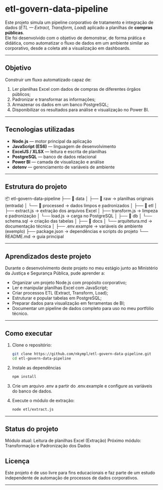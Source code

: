 # etl-govern-data-pipeline

Este projeto simula um pipeline corporativo de tratamento e integração de dados (*ETL — Extract, Transform, Load*) aplicado a planilhas de **compras públicas**.  
Ele foi desenvolvido com o objetivo de demonstrar, de forma prática e didática, como automatizar o fluxo de dados em um ambiente similar ao corporativo, desde a coleta até a visualização em dashboards.

---

## Objetivo

Construir um fluxo automatizado capaz de:
1. Ler planilhas Excel com dados de compras de diferentes órgãos públicos;
2. Padronizar e transformar as informações;
3. Armazenar os dados em um banco PostgreSQL;
4. Disponibilizar os resultados para análise e visualização no Power BI.

---

## Tecnologias utilizadas

- **Node.js** — motor principal da aplicação  
- **JavaScript (ES6)** — linguagem de desenvolvimento  
- **ExcelJS / XLSX** — leitura e escrita de planilhas  
- **PostgreSQL** — banco de dados relacional  
- **Power BI** — camada de visualização e análise  
- **dotenv** — gerenciamento de variáveis de ambiente  

---

## Estrutura do projeto
📦 etl-govern-data-pipeline
├── 📁 data
│ ├── 📁 raw → planilhas originais (entrada)
│ └── 📁 processed → dados limpos e padronizados
│
├── 📁 etl
│ ├── extract.js → extração dos arquivos Excel
│ ├── transform.js → limpeza e padronização
│ └── load.js → carga no PostgreSQL
│
├── 📁 db
│ └── schema.sql → criação das tabelas
│
├── 📁 docs
│ └── arquitetura.md → documentação técnica
│
├── .env.example → variáveis de ambiente (exemplo)
├── package.json → dependências e scripts do projeto
└── README.md → guia principal


---

## Aprendizados deste projeto

Durante o desenvolvimento deste projeto no meu estágio junto ao Ministério da Justiça e Segurança Pública, pude aprender a:
- Organizar um projeto Node.js com propósito corporativo;
- Ler e manipular planilhas Excel com JavaScript;
- Criar processos ETL (Extract, Transform, Load);
- Estruturar e popular tabelas em PostgreSQL;
- Preparar dados para visualização em ferramentas de BI;
- Documentar um pipeline de dados completo para uso no meu portfólio técnico.

---

## Como executar

1. Clone o repositório:
   ```bash
   git clone https://github.com/nkympl/etl-govern-data-pipeline.git
   cd etl-govern-data-pipeline

2. Instale as dependências
   ```bash
   npm install

3. Crie um arquivo .env a partir do .env.example e configure as variáveis do banco de dados.

4. Execute o módulo de extração:
   ```bash
   node etl/extract.js

---

## Status do projeto

Módulo atual: Leitura de planilhas Excel (Extração)
Próximo módulo: Transformação e Padronização dos Dados

## Licença

Este projeto é de uso livre para fins educacionais e faz parte de um estudo independente de automação de processos de dados corporativos.

---
